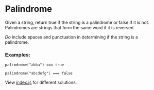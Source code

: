 # Palindrome

Given a string, return true if the string is a palindrome
or false if it is not.  Palindromes are strings that
form the same word if it is reversed.

*Do* include spaces
and punctuation in determining if the string is a palindrome.

### Examples:

```
palindrome("abba") === true

palindrome("abcdefg") === false
```

View [index.js](index.js) for different solutions.
